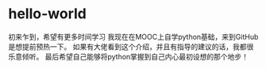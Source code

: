 # hello-world

初来乍到，希望有更多时间学习
我现在在MOOC上自学python基础，来到GitHub是想提前预热一下。
如果有大佬看到这个介绍，并且有指导的建议的话，我都很乐意倾听。
最后希望自己能够将python掌握到自己内心最初设想的那个地步！
